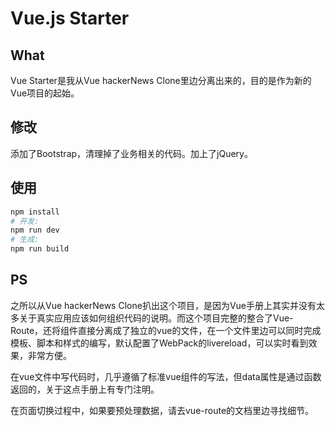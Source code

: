 # Vue.js Starter

## What
Vue Starter是我从Vue hackerNews Clone里边分离出来的，目的是作为新的Vue项目的起始。

## 修改
添加了Bootstrap，清理掉了业务相关的代码。加上了jQuery。

## 使用

``` bash
npm install
# 开发:
npm run dev
# 生成:
npm run build
```

## PS
之所以从Vue hackerNews Clone扒出这个项目，是因为Vue手册上其实并没有太多关于真实应用应该如何组织代码的说明。而这个项目完整的整合了Vue-Route，还将组件直接分离成了独立的vue的文件，在一个文件里边可以同时完成模板、脚本和样式的编写，默认配置了WebPack的livereload，可以实时看到效果，非常方便。

在vue文件中写代码时，几乎遵循了标准vue组件的写法，但data属性是通过函数返回的，关于这点手册上有专门注明。

在页面切换过程中，如果要预处理数据，请去vue-route的文档里边寻找细节。

